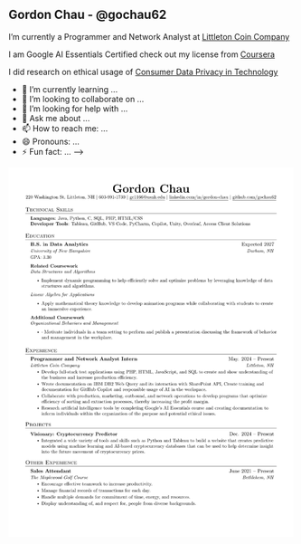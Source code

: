 ## Gordon Chau - @gochau62

I’m currently a Programmer and Network Analyst at [Littleton Coin Company](https://www.littletoncoin.com/shop)

I am Google AI Essentials Certified check out my license from [Coursera](Coursera.pdf)

I did research on ethical usage of [Consumer Data Privacy in Technology](consumer_data_privacy.pdf)

- 🌱 I’m currently learning ...
- 👯 I’m looking to collaborate on ...
- 🤔 I’m looking for help with ...
- 💬 Ask me about ...
- 📫 How to reach me: ...
- 😄 Pronouns: ...
- ⚡ Fun fact: ...
-->

![resume.png](resume.png)
